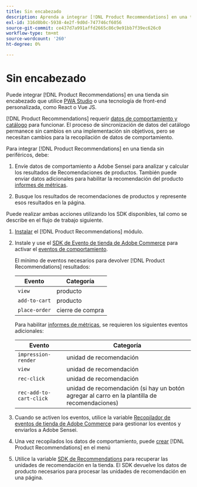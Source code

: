```yaml
---
title: Sin encabezado
description: Aprenda a integrar [!DNL Product Recommendations] en una tienda sin cabeza.
exl-id: 316d0b0c-5938-4e2f-9d0d-747746cf6056
source-git-commit: ce437d7a991affd2665c86c9e91bb7f39ec626c0
workflow-type: tm+mt
source-wordcount: '260'
ht-degree: 0%

---
```


# Sin encabezado

Puede integrar [!DNL Product Recommendations] en una tienda sin encabezado que utilice [PWA Studio](https://developer.adobe.com/commerce/pwa-studio/) o una tecnología de front-end personalizada, como React o Vue JS.

[!DNL Product Recommendations] requerir [datos de comportamiento y catálogo](https://devdocs.magento.com/recommendations/product-recs.html#typesofdata) para funcionar. El proceso de sincronización de datos del catálogo permanece sin cambios en una implementación sin objetivos, pero se necesitan cambios para la recopilación de datos de comportamiento.

Para integrar [!DNL Product Recommendations] en una tienda sin periféricos, debe:

1. Envíe datos de comportamiento a Adobe Sensei para analizar y calcular los resultados de Recomendaciones de productos. También puede enviar datos adicionales para habilitar la recomendación del producto [informes de métricas](workspace.md).

1. Busque los resultados de recomendaciones de productos y represente esos resultados en la página.

Puede realizar ambas acciones utilizando los SDK disponibles, tal como se describe en el flujo de trabajo siguiente.

1. [Instalar](install-configure.md) el [!DNL Product Recommendations] módulo.

1. Instale y use el [SDK de Evento de tienda de Adobe Commerce](https://devdocs.magento.com/shared-services/storefront-events-sdk.html) para activar el [eventos de comportamiento](https://devdocs.magento.com/recommendations/events.html).

   El mínimo de eventos necesarios para devolver [!DNL Product Recommendations] resultados:

   | Evento | Categoría |
   |--- | ---|
   | `view` | producto |
   | `add-to-cart` | producto |
   | `place-order` | cierre de compra |

   Para habilitar [informes de métricas](workspace.md), se requieren los siguientes eventos adicionales:

   | Evento | Categoría |
   |--- | ---|
   | `impression-render` | unidad de recomendación |
   | `view` | unidad de recomendación |
   | `rec-click` | unidad de recomendación |
   | `rec-add-to-cart-click` | unidad de recomendación (si hay un botón agregar al carro en la plantilla de recomendaciones) |

1. Cuando se activen los eventos, utilice la variable [Recopilador de eventos de tienda de Adobe Commerce](https://devdocs.magento.com/shared-services/storefront-event-collector.html) para gestionar los eventos y enviarlos a Adobe Sensei.

1. Una vez recopilados los datos de comportamiento, puede [crear](create.md) [!DNL Product Recommendations] en el menú

1. Utilice la variable [SDK de Recommendations](https://devdocs.magento.com/recommendations/recs-api.html) para recuperar las unidades de recomendación en la tienda. El SDK devuelve los datos de producto necesarios para procesar las unidades de recomendación en una página.
